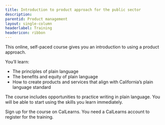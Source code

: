 ```yaml
---
title: Introduction to product approach for the public sector
description: 
parentid: Product management
layout: single-column
headerlabel: Training
headericon: ribbon
---
```

<p class="text-lead">This online, self-paced course gives you an introduction to using a product approach.</p>

You’ll learn:

* The principles of plain language
* The benefits and equity of plain language
* How to create products and services that align with California’s plain language standard

The course includes opportunities to practice writing in plain language. You will be able to start using the skills you learn immediately.

Sign up for the course on CalLearns. You need a CalLearns account to register for the training.
